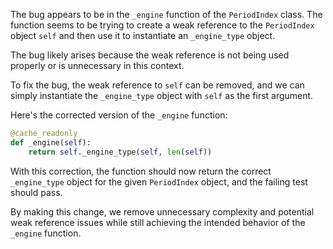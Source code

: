The bug appears to be in the `_engine` function of the `PeriodIndex` class. The function seems to be trying to create a weak reference to the `PeriodIndex` object `self` and then use it to instantiate an `_engine_type` object.

The bug likely arises because the weak reference is not being used properly or is unnecessary in this context.

To fix the bug, the weak reference to `self` can be removed, and we can simply instantiate the `_engine_type` object with `self` as the first argument.

Here's the corrected version of the `_engine` function:

```python
@cache_readonly
def _engine(self):
    return self._engine_type(self, len(self))
```

With this correction, the function should now return the correct `_engine_type` object for the given `PeriodIndex` object, and the failing test should pass.

By making this change, we remove unnecessary complexity and potential weak reference issues while still achieving the intended behavior of the `_engine` function.